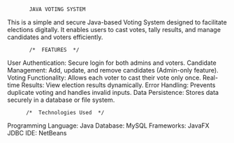            JAVA VOTING SYSTEM
This is a simple and secure Java-based Voting System designed to facilitate elections digitally. It enables users to cast votes, tally results, and manage candidates and voters efficiently.

           /*  FEATURES  */
User Authentication: Secure login for both admins and voters.
Candidate Management: Add, update, and remove candidates (Admin-only feature).
Voting Functionality: Allows each voter to cast their vote only once.
Real-time Results: View election results dynamically.
Error Handling: Prevents duplicate voting and handles invalid inputs.
Data Persistence: Stores data securely in a database or file system.

          /*  Technologies Used  */
Programming Language: Java
Database: MySQL
Frameworks:
          JavaFX
          JDBC
IDE: NetBeans
